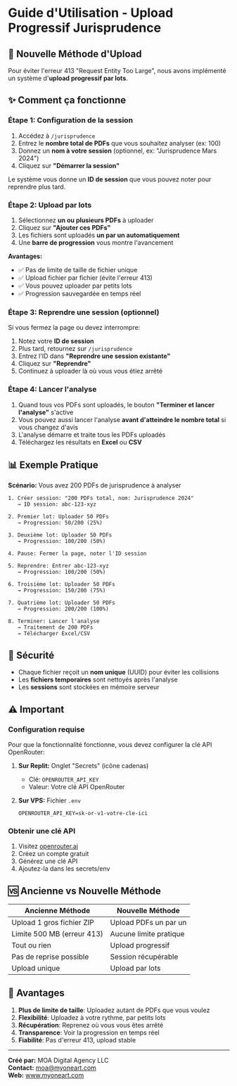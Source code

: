 # Guide d'Utilisation - Upload Progressif Jurisprudence

## 🎯 Nouvelle Méthode d'Upload

Pour éviter l'erreur 413 "Request Entity Too Large", nous avons implémenté un système d'**upload progressif par lots**.

## ✨ Comment ça fonctionne

### Étape 1: Configuration de la session

1. Accédez à `/jurisprudence`
2. Entrez le **nombre total de PDFs** que vous souhaitez analyser (ex: 100)
3. Donnez un **nom à votre session** (optionnel, ex: "Jurisprudence Mars 2024")
4. Cliquez sur **"Démarrer la session"**

Le système vous donne un **ID de session** que vous pouvez noter pour reprendre plus tard.

### Étape 2: Upload par lots

1. Sélectionnez **un ou plusieurs PDFs** à uploader
2. Cliquez sur **"Ajouter ces PDFs"**
3. Les fichiers sont uploadés **un par un automatiquement**
4. Une **barre de progression** vous montre l'avancement

**Avantages:**
- ✅ Pas de limite de taille de fichier unique
- ✅ Upload fichier par fichier (évite l'erreur 413)
- ✅ Vous pouvez uploader par petits lots
- ✅ Progression sauvegardée en temps réel

### Étape 3: Reprendre une session (optionnel)

Si vous fermez la page ou devez interrompre:

1. Notez votre **ID de session**
2. Plus tard, retournez sur `/jurisprudence`
3. Entrez l'ID dans **"Reprendre une session existante"**
4. Cliquez sur **"Reprendre"**
5. Continuez à uploader là où vous vous étiez arrêté

### Étape 4: Lancer l'analyse

1. Quand tous vos PDFs sont uploadés, le bouton **"Terminer et lancer l'analyse"** s'active
2. Vous pouvez aussi lancer l'analyse **avant d'atteindre le nombre total** si vous changez d'avis
3. L'analyse démarre et traite tous les PDFs uploadés
4. Téléchargez les résultats en **Excel** ou **CSV**

## 📊 Exemple Pratique

**Scénario:** Vous avez 200 PDFs de jurisprudence à analyser

```
1. Créer session: "200 PDFs total, nom: Jurisprudence 2024"
   → ID session: abc-123-xyz

2. Premier lot: Uploader 50 PDFs
   → Progression: 50/200 (25%)

3. Deuxième lot: Uploader 50 PDFs
   → Progression: 100/200 (50%)

4. Pause: Fermer la page, noter l'ID session

5. Reprendre: Entrer abc-123-xyz
   → Progression: 100/200 (50%)

6. Troisième lot: Uploader 50 PDFs
   → Progression: 150/200 (75%)

7. Quatrième lot: Uploader 50 PDFs
   → Progression: 200/200 (100%)

8. Terminer: Lancer l'analyse
   → Traitement de 200 PDFs
   → Télécharger Excel/CSV
```

## 🔐 Sécurité

- Chaque fichier reçoit un **nom unique** (UUID) pour éviter les collisions
- Les **fichiers temporaires** sont nettoyés après l'analyse
- Les **sessions** sont stockées en mémoire serveur

## ⚠️ Important

### Configuration requise

Pour que la fonctionnalité fonctionne, vous devez configurer la clé API OpenRouter:

1. **Sur Replit:** Onglet "Secrets" (icône cadenas)
   - Clé: `OPENROUTER_API_KEY`
   - Valeur: Votre clé API OpenRouter

2. **Sur VPS:** Fichier `.env`
   ```env
   OPENROUTER_API_KEY=sk-or-v1-votre-cle-ici
   ```

### Obtenir une clé API

1. Visitez [openrouter.ai](https://openrouter.ai)
2. Créez un compte gratuit
3. Générez une clé API
4. Ajoutez-la dans les secrets/env

## 🆚 Ancienne vs Nouvelle Méthode

| Ancienne Méthode | Nouvelle Méthode |
|------------------|------------------|
| Upload 1 gros fichier ZIP | Upload PDFs un par un |
| Limite 500 MB (erreur 413) | Aucune limite pratique |
| Tout ou rien | Upload progressif |
| Pas de reprise possible | Session récupérable |
| Upload unique | Upload par lots |

## 🎉 Avantages

1. **Plus de limite de taille**: Uploadez autant de PDFs que vous voulez
2. **Flexibilité**: Uploadez à votre rythme, par petits lots
3. **Récupération**: Reprenez où vous vous êtes arrêté
4. **Transparence**: Voir la progression en temps réel
5. **Fiabilité**: Pas d'erreur 413, upload stable

---

**Créé par:** MOA Digital Agency LLC  
**Contact:** moa@myoneart.com  
**Web:** www.myoneart.com
